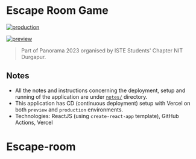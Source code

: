 # Escape Room Game

[![production](https://github.com/ayushanand18/escape-room-game/actions/workflows/vercel_prod_deploy.yml/badge.svg)](https://github.com/ayushanand18/escape-room-game/actions/workflows/vercel_prod_deploy.yml)

[![preview](https://github.com/ayushanand18/escape-room-game/actions/workflows/vercel_preview_deploy.yml/badge.svg)](https://github.com/ayushanand18/escape-room-game/actions/workflows/vercel_preview_deploy.yml)

> Part of Panorama 2023 organised by ISTE Students' Chapter NIT Durgapur.

## Notes

- All the notes and instructions concerning the deployment, setup and running of the application are under [`notes/`](./notes/) directory.
- This application has CD (continuous deployment) setup with Vercel on both `preview` and `production` environments.
- Technologies: ReactJS (using `create-react-app` template), GitHub Actions, Vercel
# Escape-room
